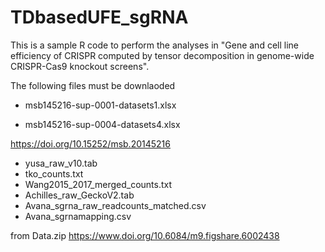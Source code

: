 # TDbasedUFE_sgRNA
This is a sample R code to perform the analyses in "Gene and cell line efficiency of CRISPR computed by tensor decomposition in genome-wide CRISPR-Cas9 knockout screens".

The following files must be downlaoded

* msb145216-sup-0001-datasets1.xlsx

* msb145216-sup-0004-datasets4.xlsx

https://doi.org/10.15252/msb.20145216

* yusa_raw_v10.tab
* tko_counts.txt
* Wang2015_2017_merged_counts.txt
* Achilles_raw_GeckoV2.tab
* Avana_sgrna_raw_readcounts_matched.csv
* Avana_sgrnamapping.csv



from Data.zip
https://www.doi.org/10.6084/m9.figshare.6002438
